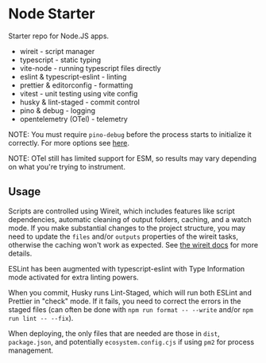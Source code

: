 # Node Starter

Starter repo for Node.JS apps.

- wireit - script manager
- typescript - static typing
- vite-node - running typescript files directly
- eslint & typescript-eslint - linting
- prettier & editorconfig - formatting
- vitest - unit testing using vite config
- husky & lint-staged - commit control
- pino & debug - logging
- opentelemetry (OTel) - telemetry

NOTE: You must require `pino-debug` before the process starts to initialize it correctly. For more options see [here](https://github.com/pinojs/pino-debug).

NOTE: OTel still has limited support for ESM, so results may vary depending on what you're trying to instrument.

## Usage

Scripts are controlled using Wireit, which includes features like script dependencies, automatic cleaning of output folders, caching, and a watch mode. If you make substantial changes to the project structure, you may need to update the `files` and/or `outputs` properties of the wireit tasks, otherwise the caching won't work as expected. See [the wireit docs](https://github.com/google/wireit/blob/main/README.md) for more details.

ESLint has been augmented with typescript-eslint with Type Information mode activated for extra linting powers.

When you commit, Husky runs Lint-Staged, which will run both ESLint and Prettier in "check" mode. If it fails, you need to correct the errors in the staged files (can often be done with `npm run format -- --write` and/or `npm run lint -- --fix`).

When deploying, the only files that are needed are those in `dist`, `package.json`, and potentially `ecosystem.config.cjs` if using `pm2` for process management.
